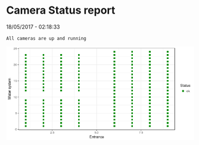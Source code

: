 Camera Status report
================
18/05/2017 - 02:18:33

    All cameras are up and running

![](camreport_files/figure-markdown_github/unnamed-chunk-2-1.png)
